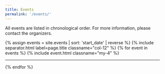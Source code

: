 ```yaml
---
title: Events
permalink: '/events/'
---
```


All events are listed in chronological order. For more information, please contact the organizers.

{% assign events = site.events | sort: 'start_date' | reverse %}
{% include separator.html label=page.title classname="col-12" %}
{% for event in events %}
  {% include event.html classname="my-4" %}
  <hr class="h-1px"/>
{% endfor %}
